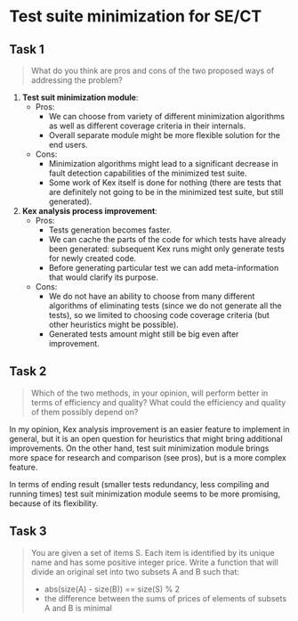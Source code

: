 # Test suite minimization for SE/CT

## Task 1

> What do you think are pros and cons of the two proposed ways of addressing the problem?

1. **Test suit minimization module**:
   - Pros:
     - We can choose from variety of different minimization algorithms as well as different coverage criteria in their internals.
     - Overall separate module might be more flexible solution for the end users. 
   - Cons:
     - Minimization algorithms might lead to a significant decrease in fault detection capabilities of the minimized test suite.
     - Some work of Kex itself is done for nothing (there are tests that are definitely not going to be in the minimized test suite, but still generated).
2. **Kex analysis process improvement**:
    - Pros:
      - Tests generation becomes faster.
      - We can cache the parts of the code for which tests have already been generated: subsequent Kex runs might only generate tests for newly created code.
      - Before generating particular test we can add meta-information that would clarify its purpose.
    - Cons:
      - We do not have an ability to choose from many different algorithms of eliminating tests (since we do not generate all the tests), so we limited to choosing code coverage criteria (but other heuristics might be possible).
      - Generated tests amount might still be big even after improvement.

## Task 2

> Which of the two methods, in your opinion, will perform better in terms of efficiency and quality? What could the efficiency and quality of them possibly depend on?

In my opinion, Kex analysis improvement is an easier feature to implement in general, but it is an open question for heuristics that might bring additional improvements. On the other hand, test suit minimization module brings more space for research and comparison (see pros), but is a more complex feature.

In terms of ending result (smaller tests redundancy, less compiling and running times) test suit minimization module seems to be more promising, because of its flexibility.

## Task 3

> You are given a set of items S. Each item is identified by its unique name and has some positive integer price. Write a function that will divide an original set into two subsets A and B such that:
> - abs(size(A) - size(B)) == size(S) % 2
> - the difference between the sums of prices of elements of subsets A and B is minimal
